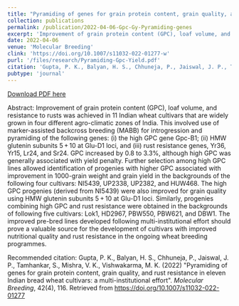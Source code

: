 ```yaml
---
title: "Pyramiding of genes for grain protein content, grain quality, and rust resistance in eleven Indian bread wheat cultivars: a multi-institutional effort"
collection: publications
permalink: /publication/2022-04-06-Gpc-Gy-Pyramiding-genes
excerpt: 'Improvement of grain protein content (GPC), loaf volume, and resistance to rusts was achieved in 11 Indian wheat cultivars that are widely grown in four different agro-climatic zones of India. This involved use of marker-assisted backcross breeding (MABB) for introgression and pyramiding of the following genes: (i) the high GPC gene Gpc-B1; (ii) HMW glutenin subunits 5 + 10 at Glu-D1 loci, and (iii) rust resistance genes, Yr36, Yr15, Lr24, and Sr24. GPC increased by 0.8 to 3.3%, although high GPC was generally associated with yield penalty. Further selection among high GPC lines allowed identification of progenies with higher GPC associated with improvement in 1000-grain weight and grain yield in the backgrounds of the following four cultivars: NI5439, UP2338, UP2382, and HUW468. The high GPC progenies (derived from NI5439) were also improved for grain quality using HMW glutenin subunits 5 + 10 at Glu-D1 loci. Similarly, progenies combining high GPC and rust resistance were obtained in the backgrounds of following five cultivars: Lok1, HD2967, PBW550, PBW621, and DBW1. The improved pre-bred lines developed following multi-institutional effort should prove a valuable source for the development of cultivars with improved nutritional quality and rust resistance in the ongoing wheat breeding programmes.'
date: 2022-04-06
venue: 'Molecular Breeding'
clink: 'https://doi.org/10.1007/s11032-022-01277-w'
purl: '/files/research/Pyramiding-Gpc-Yield.pdf'
citation: 'Gupta, P. K., Balyan, H. S., Chhuneja, P., Jaiswal, J. P., Tamhankar, S., Mishra, V. K., Vishwakarma, M. K. (2022) &quot;Pyramiding of genes for grain protein content, grain quality, and rust resistance in eleven Indian bread wheat cultivars: a multi-institutional effort&quot;. <i>Molecular Breeding</i>, 42(4), 116. Retrieved from https://doi.org/10.1007/s11032-022-01277'
pubtype: 'journal'
---
```


<a href='/files/research/Pyramiding-Gpc-Yield.pdf'>Download PDF here</a>

Abstract: Improvement of grain protein content (GPC), loaf volume, and resistance to rusts was achieved in 11 Indian wheat cultivars that are widely grown in four different agro-climatic zones of India. This involved use of marker-assisted backcross breeding (MABB) for introgression and pyramiding of the following genes: (i) the high GPC gene Gpc-B1; (ii) HMW glutenin subunits 5 + 10 at Glu-D1 loci, and (iii) rust resistance genes, Yr36, Yr15, Lr24, and Sr24. GPC increased by 0.8 to 3.3%, although high GPC was generally associated with yield penalty. Further selection among high GPC lines allowed identification of progenies with higher GPC associated with improvement in 1000-grain weight and grain yield in the backgrounds of the following four cultivars: NI5439, UP2338, UP2382, and HUW468. The high GPC progenies (derived from NI5439) were also improved for grain quality using HMW glutenin subunits 5 + 10 at Glu-D1 loci. Similarly, progenies combining high GPC and rust resistance were obtained in the backgrounds of following five cultivars: Lok1, HD2967, PBW550, PBW621, and DBW1. The improved pre-bred lines developed following multi-institutional effort should prove a valuable source for the development of cultivars with improved nutritional quality and rust resistance in the ongoing wheat breeding programmes.

Recommended citation: Gupta, P. K., Balyan, H. S., Chhuneja, P., Jaiswal, J. P., Tamhankar, S., Mishra, V. K., Vishwakarma, M. K. (2022) "Pyramiding of genes for grain protein content, grain quality, and rust resistance in eleven Indian bread wheat cultivars: a multi-institutional effort". <i>Molecular Breeding</i>, 42(4), 116. Retrieved from https://doi.org/10.1007/s11032-022-01277